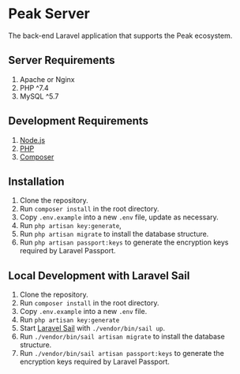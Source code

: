 # Peak Server

The back-end Laravel application that supports the Peak ecosystem.

## Server Requirements

1. Apache or Nginx
2. PHP ^7.4
3. MySQL ^5.7

## Development Requirements

1. [Node.js](https://nodejs.org/en/)
2. [PHP](https://www.php.net/)
3. [Composer](https://getcomposer.org/)

## Installation

1. Clone the repository.
2. Run `composer install` in the root directory.
3. Copy `.env.example` into a new `.env` file, update as necessary.
4. Run `php artisan key:generate`,
6. Run `php artisan migrate` to install the database structure.
7. Run `php artisan passport:keys` to generate the encryption keys required by Laravel Passport.

## Local Development with Laravel Sail

1. Clone the repository.
1. Run `composer install` in the root directory.
3. Copy `.env.example` into a new `.env` file.
4. Run `php artisan key:generate`
1. Start [Laravel Sail](https://laravel.com/docs/9.x/sail) with `./vendor/bin/sail up`.
2. Run `./vendor/bin/sail artisan migrate` to install the database structure.
3. Run `./vendor/bin/sail artisan passport:keys` to generate the encryption keys required by Laravel Passport.